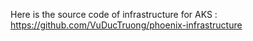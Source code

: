 Here is the source code of infrastructure for AKS : https://github.com/VuDucTruong/phoenix-infrastructure
